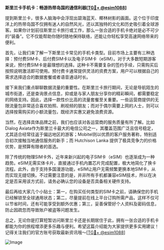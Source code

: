 **斯里兰卡手机卡：畅游热带岛国的通信利器[[TG💪+ @esim1088](https://t.me/s/esim1088)]**

提到斯里兰卡，很多人脑海中会浮现出碧海蓝天、椰林树影的画面。这个位于印度洋上的热带岛国不仅拥有迷人的自然风光，还以其独特的文化和历史吸引着全球游客。如果你计划前往斯里兰卡旅行或工作，那么一张合适的手机卡绝对是必不可少的“装备”。它不仅能帮助你随时随地保持联络，还能让你轻松享受高速网络带来的便利。

首先，让我们来了解一下斯里兰卡常见的手机卡类型。目前市场上主要有三种选择：预付费SIM卡、后付费SIM卡以及电子SIM卡（eSIM）。对于大多数短期游客来说，预付费SIM卡是最理想的选择。这种卡不需要复杂的签约手续，只需购买后按照说明激活即可使用。预付费卡通常提供灵活的资费方案，用户可以根据自己的需求选择适合的数据套餐或者语音通话时长。

接下来我们重点聊聊数据流量的重要性。在斯里兰卡旅行期间，无论是导航陌生的城市街道，还是查询景点信息，抑或是与家人朋友分享你的精彩瞬间，都需要稳定的网络支持。因此，选择一款性价比高的流量套餐至关重要。一些运营商提供的无限流量包非常适合喜欢拍照、刷视频的朋友；而对于偶尔需要上网的人士，则可以选择按需购买的小额流量包，既经济实惠又避免浪费资源。

当然，在选择具体品牌之前，我们也应该对各运营商的服务质量有所了解。比如Dialog Axiata作为斯里兰卡最大的电信公司之一，其覆盖范围广泛且信号稳定，尤其适合经常往返于偏远地区的游客；Mobitel则以优质的客户服务著称，特别适合初次接触当地通信服务的新手；而 Hutchison Lanka 提供了极具竞争力的价格优势，是预算有限者的首选。

除了传统的物理SIM卡外，近年来新兴起的电子SIM卡（eSIM）也逐渐成为一种趋势。eSIM无需实体卡片，直接通过手机内置芯片完成配置，极大地简化了换卡流程。此外，由于支持多国漫游功能，eSIM让用户无需频繁更换本地SIM卡，从而实现无缝切换。不过需要注意的是，并非所有手机都兼容eSIM技术，所以在决定是否采用该方式前，请务必确认您的设备是否具备相关硬件支持。

最后再给大家几个小贴士：第一，在购买任何类型的SIM卡之前，请确保您的手机已经解锁至全球通用状态；第二，尽量提前在线上平台订购所需产品，这样不仅可以节省时间，还有可能享受到额外优惠；第三，妥善保管好个人资料及密码信息，防止因疏忽而导致账户被盗等问题发生。

总之，无论你是打算短暂访问斯里兰卡还是长期居住于此，拥有一张合适的手机卡都能为你的旅程增添更多乐趣与便利。希望这篇介绍能为大家提供更多实用建议！记得关注我们的官方账号获取最新资讯哦～[[TG💪+ @esim1088](https://t.me/s/esim1088)]

![Image](https://i.postimg.cc/4NQfJmqS/Snipaste-2025-05-13-00-14-12.png)